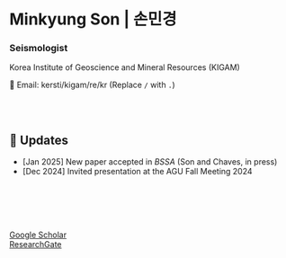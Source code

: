 # Minkyung Son | 손민경
### Seismologist  
Korea Institute of Geoscience and Mineral Resources (KIGAM)  

📧 Email: kersti/kigam/re/kr (Replace `/` with `.`)  

<br><br>

## 🔹 Updates
- [Jan 2025] New paper accepted in *BSSA* (Son and Chaves, in press)  
- [Dec 2024] Invited presentation at the AGU Fall Meeting 2024

<br><br><br><br>


[Google Scholar](https://scholar.google.com/citations?user=3ssY-5gAAAAJ&hl=en) <br>
[ResearchGate](https://www.researchgate.net/profile/Minkyung-Son?ev=hdr_xprf)

